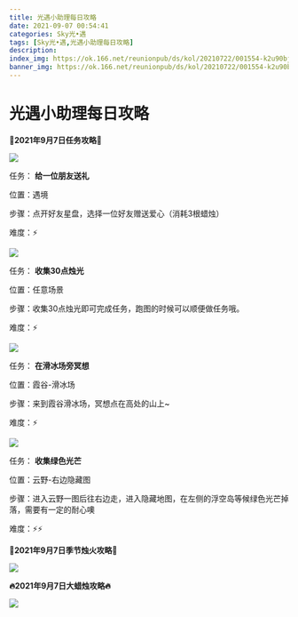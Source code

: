 ```yaml
---
title: 光遇小助理每日攻略
date: 2021-09-07 00:54:41
categories: Sky光•遇
tags: [Sky光•遇,光遇小助理每日攻略]
description: 
index_img: https://ok.166.net/reunionpub/ds/kol/20210722/001554-k2u90bj7ay.png?imageView&thumbnail=600x0&type=jpg
banner_img: https://ok.166.net/reunionpub/ds/kol/20210722/001554-k2u90bj7ay.png?imageView&thumbnail=600x0&type=jpg
---
```

# 光遇小助理每日攻略
  

**👑2021年9月7日任务攻略👑**

![](https://ok.166.net/reunionpub/ds/kol/20210907/002426-v5wey9481s.png)

任务： **给一位朋友送礼**

位置：遇境

步骤：点开好友星盘，选择一位好友赠送爱心（消耗3根蜡烛）

难度：⚡

![](https://ok.166.net/reunionpub/ds/kol/20210907/002517-j3zqm9st8s.png)

任务： **收集30点烛光**

位置：任意场景

步骤：收集30点烛光即可完成任务，跑图的时候可以顺便做任务哦。

难度：⚡

![](https://ok.166.net/reunionpub/ds/kol/20210907/002559-ghqwztjlns.png)

任务： **在滑冰场旁冥想**

位置：霞谷-滑冰场

步骤：来到霞谷滑冰场，冥想点在高处的山上~

难度：⚡

![](https://ok.166.net/reunionpub/ds/kol/20210907/002909-a5p2qzogs9.png)

任务： **收集绿色光芒**

位置：云野-右边隐藏图

步骤：进入云野一图后往右边走，进入隐藏地图，在左侧的浮空岛等候绿色光芒掉落，需要有一定的耐心噢

难度：⚡⚡

 **🌹2021年9月7日季节烛火攻略🌹**

![](https://ok.166.net/reunionpub/ds/kol/20210907/002750-der0ihwazj.png)

  

 **🔥2021年9月7日大蜡烛攻略🔥**

![](https://ok.166.net/reunionpub/ds/kol/20210907/002833-zcvhi94820.png)

